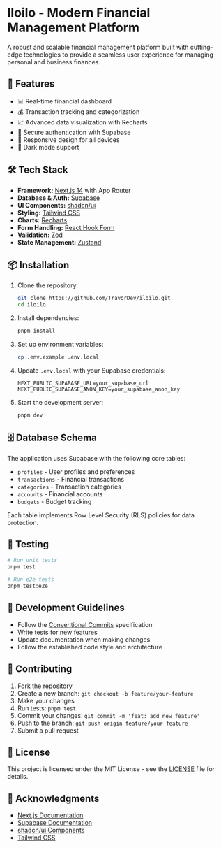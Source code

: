 # Iloilo - Modern Financial Management Platform

A robust and scalable financial management platform built with cutting-edge technologies to provide a seamless user experience for managing personal and business finances.

## 🚀 Features

- 📊 Real-time financial dashboard
- 💰 Transaction tracking and categorization
- 📈 Advanced data visualization with Recharts
- 🔐 Secure authentication with Supabase
- 📱 Responsive design for all devices
- 🌙 Dark mode support

## 🛠 Tech Stack

- **Framework:** [Next.js 14](https://nextjs.org/) with App Router
- **Database & Auth:** [Supabase](https://supabase.com/)
- **UI Components:** [shadcn/ui](https://ui.shadcn.com/)
- **Styling:** [Tailwind CSS](https://tailwindcss.com/)
- **Charts:** [Recharts](https://recharts.org/)
- **Form Handling:** [React Hook Form](https://react-hook-form.com/)
- **Validation:** [Zod](https://zod.dev/)
- **State Management:** [Zustand](https://zustand-demo.pmnd.rs/)

## 📦 Installation

1. Clone the repository:
   ```bash
   git clone https://github.com/TravorDev/iloilo.git
   cd iloilo
   ```

2. Install dependencies:
   ```bash
   pnpm install
   ```

3. Set up environment variables:
   ```bash
   cp .env.example .env.local
   ```

4. Update `.env.local` with your Supabase credentials:
   ```
   NEXT_PUBLIC_SUPABASE_URL=your_supabase_url
   NEXT_PUBLIC_SUPABASE_ANON_KEY=your_supabase_anon_key
   ```

5. Start the development server:
   ```bash
   pnpm dev
   ```

## 🗄️ Database Schema

The application uses Supabase with the following core tables:

- `profiles` - User profiles and preferences
- `transactions` - Financial transactions
- `categories` - Transaction categories
- `accounts` - Financial accounts
- `budgets` - Budget tracking

Each table implements Row Level Security (RLS) policies for data protection.

## 🧪 Testing

```bash
# Run unit tests
pnpm test

# Run e2e tests
pnpm test:e2e
```

## 📝 Development Guidelines

- Follow the [Conventional Commits](https://www.conventionalcommits.org/) specification
- Write tests for new features
- Update documentation when making changes
- Follow the established code style and architecture

## 🤝 Contributing

1. Fork the repository
2. Create a new branch: `git checkout -b feature/your-feature`
3. Make your changes
4. Run tests: `pnpm test`
5. Commit your changes: `git commit -m 'feat: add new feature'`
6. Push to the branch: `git push origin feature/your-feature`
7. Submit a pull request

## 📄 License

This project is licensed under the MIT License - see the [LICENSE](LICENSE) file for details.

## 🙏 Acknowledgments

- [Next.js Documentation](https://nextjs.org/docs)
- [Supabase Documentation](https://supabase.com/docs)
- [shadcn/ui Components](https://ui.shadcn.com/docs)
- [Tailwind CSS](https://tailwindcss.com/docs)
